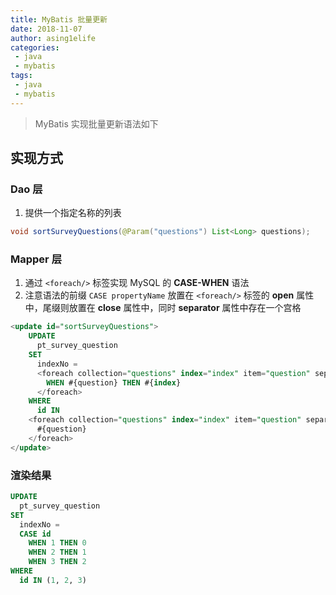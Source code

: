 ```yaml
---
title: MyBatis 批量更新
date: 2018-11-07
author: asing1elife
categories:
 - java
 - mybatis
tags:
 - java
 - mybatis
---
```

> MyBatis 实现批量更新语法如下  

## 实现方式
### Dao 层
1. 提供一个指定名称的列表

```java
void sortSurveyQuestions(@Param("questions") List<Long> questions);
```

### Mapper 层
1. 通过 `<foreach/>` 标签实现 MySQL 的 **CASE-WHEN** 语法
2. 注意语法的前缀 `CASE propertyName` 放置在 `<foreach/>` 标签的 **open** 属性中，尾缀则放置在 **close** 属性中，同时 **separator** 属性中存在一个宫格

```sql
<update id="sortSurveyQuestions">
    UPDATE
      pt_survey_question
    SET
      indexNo =
      <foreach collection="questions" index="index" item="question" separator=" " open="CASE id" close="END">
        WHEN #{question} THEN #{index}
      </foreach>
    WHERE
      id IN
    <foreach collection="questions" index="index" item="question" separator="," open="(" close=")">
      #{question}
    </foreach>
</update>
```

### 渲染结果
```sql
UPDATE
  pt_survey_question
SET
  indexNo = 
  CASE id
    WHEN 1 THEN 0
    WHEN 2 THEN 1
    WHEN 3 THEN 2
WHERE
  id IN (1, 2, 3)
```